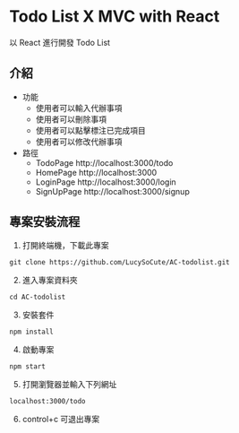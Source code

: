 # Todo List X MVC with React
以 React 進行開發 Todo List

## 介紹
- 功能
  - 使用者可以輸入代辦事項
  - 使用者可以刪除事項
  - 使用者可以點擊標注已完成項目
  - 使用者可以修改代辦事項
- 路徑
  - TodoPage http://localhost:3000/todo
  - HomePage http://localhost:3000
  - LoginPage http://localhost:3000/login
  - SignUpPage http://localhost:3000/signup

## 專案安裝流程
1. 打開終端機，下載此專案
```
git clone https://github.com/LucySoCute/AC-todolist.git
```
2. 進入專案資料夾
```
cd AC-todolist
```

3. 安裝套件
```
npm install
```

4. 啟動專案
```
npm start
```
5. 打開瀏覽器並輸入下列網址
```
localhost:3000/todo
```
6. control+c 可退出專案